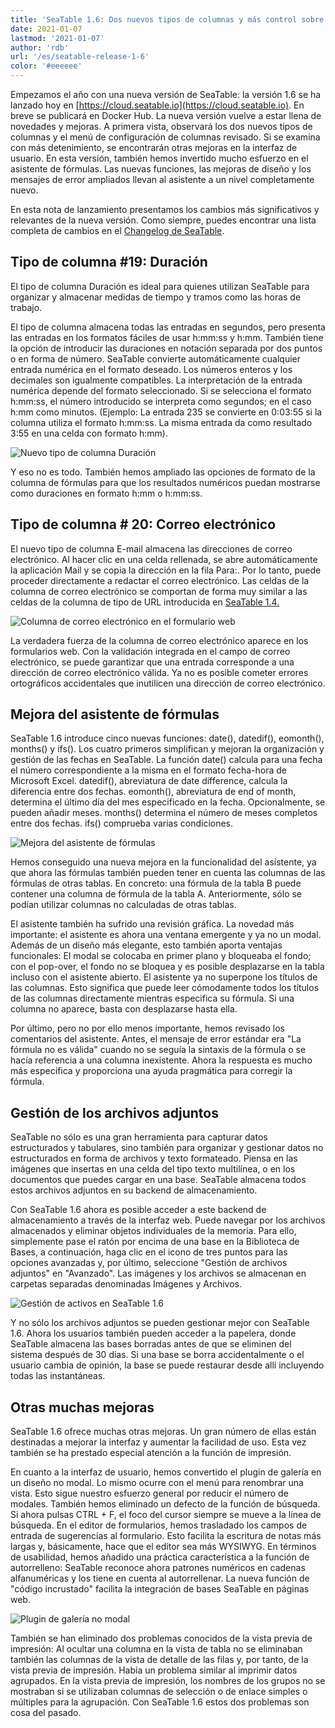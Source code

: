 ```yaml
---
title: 'SeaTable 1.6: Dos nuevos tipos de columnas y más control sobre las fórmulas y los anexos - SeaTable'
date: 2021-01-07
lastmod: '2021-01-07'
author: 'rdb'
url: '/es/seatable-release-1-6'
color: '#eeeeee'
---
```


Empezamos el año con una nueva versión de SeaTable: la versión 1.6 se ha lanzado hoy en [https://cloud.seatable.io](https://cloud.seatable.io). En breve se publicará en Docker Hub. La nueva versión vuelve a estar llena de novedades y mejoras. A primera vista, observará los dos nuevos tipos de columnas y el menú de configuración de columnas revisado. Si se examina con más detenimiento, se encontrarán otras mejoras en la interfaz de usuario. En esta versión, también hemos invertido mucho esfuerzo en el asistente de fórmulas. Las nuevas funciones, las mejoras de diseño y los mensajes de error ampliados llevan al asistente a un nivel completamente nuevo.

En esta nota de lanzamiento presentamos los cambios más significativos y relevantes de la nueva versión. Como siempre, puedes encontrar una lista completa de cambios en el [Changelog de SeaTable](/es/docs/changelog/version-1-6/).

## Tipo de columna #19: Duración

El tipo de columna Duración es ideal para quienes utilizan SeaTable para organizar y almacenar medidas de tiempo y tramos como las horas de trabajo.

El tipo de columna almacena todas las entradas en segundos, pero presenta las entradas en los formatos fáciles de usar h:mm:ss y h:mm. También tiene la opción de introducir las duraciones en notación separada por dos puntos o en forma de número. SeaTable convierte automáticamente cualquier entrada numérica en el formato deseado. Los números enteros y los decimales son igualmente compatibles. La interpretación de la entrada numérica depende del formato seleccionado. Si se selecciona el formato h:mm:ss, el número introducido se interpreta como segundos; en el caso h:mm como minutos. (Ejemplo: La entrada 235 se convierte en 0:03:55 si la columna utiliza el formato h:mm:ss. La misma entrada da como resultado 3:55 en una celda con formato h:mm).

![Nuevo tipo de columna Duración](images/Column_Type_Duration.jpg)

Y eso no es todo. También hemos ampliado las opciones de formato de la columna de fórmulas para que los resultados numéricos puedan mostrarse como duraciones en formato h:mm o h:mm:ss.

## Tipo de columna # 20: Correo electrónico

El nuevo tipo de columna E-mail almacena las direcciones de correo electrónico. Al hacer clic en una celda rellenada, se abre automáticamente la aplicación Mail y se copia la dirección en la fila Para:. Por lo tanto, puede proceder directamente a redactar el correo electrónico. Las celdas de la columna de correo electrónico se comportan de forma muy similar a las celdas de la columna de tipo de URL introducida en [SeaTable 1.4.](/es/seatable-release-1-4/)

![Columna de correo electrónico en el formulario web](images/Column_Type_Email_Form.jpg)

La verdadera fuerza de la columna de correo electrónico aparece en los formularios web. Con la validación integrada en el campo de correo electrónico, se puede garantizar que una entrada corresponde a una dirección de correo electrónico válida. Ya no es posible cometer errores ortográficos accidentales que inutilicen una dirección de correo electrónico.

## Mejora del asistente de fórmulas

SeaTable 1.6 introduce cinco nuevas funciones: date(), datedif(), eomonth(), months() y ifs(). Los cuatro primeros simplifican y mejoran la organización y gestión de las fechas en SeaTable. La función date() calcula para una fecha el número correspondiente a la misma en el formato fecha-hora de Microsoft Excel. datedif(), abreviatura de date difference, calcula la diferencia entre dos fechas. eomonth(), abreviatura de end of month, determina el último día del mes especificado en la fecha. Opcionalmente, se pueden añadir meses. months() determina el número de meses completos entre dos fechas. ifs() comprueba varias condiciones.

![Mejora del asistente de fórmulas](images/Improved_Formula_Wizard.jpg)

Hemos conseguido una nueva mejora en la funcionalidad del asistente, ya que ahora las fórmulas también pueden tener en cuenta las columnas de las fórmulas de otras tablas. En concreto: una fórmula de la tabla B puede contener una columna de fórmula de la tabla A. Anteriormente, sólo se podían utilizar columnas no calculadas de otras tablas.

El asistente también ha sufrido una revisión gráfica. La novedad más importante: el asistente es ahora una ventana emergente y ya no un modal. Además de un diseño más elegante, esto también aporta ventajas funcionales: El modal se colocaba en primer plano y bloqueaba el fondo; con el pop-over, el fondo no se bloquea y es posible desplazarse en la tabla incluso con el asistente abierto. El asistente ya no superpone los títulos de las columnas. Esto significa que puede leer cómodamente todos los títulos de las columnas directamente mientras especifica su fórmula. Si una columna no aparece, basta con desplazarse hasta ella.

Por último, pero no por ello menos importante, hemos revisado los comentarios del asistente. Antes, el mensaje de error estándar era "La fórmula no es válida" cuando no se seguía la sintaxis de la fórmula o se hacía referencia a una columna inexistente. Ahora la respuesta es mucho más específica y proporciona una ayuda pragmática para corregir la fórmula.

## Gestión de los archivos adjuntos

SeaTable no sólo es una gran herramienta para capturar datos estructurados y tabulares, sino también para organizar y gestionar datos no estructurados en forma de archivos y texto formateado. Piensa en las imágenes que insertas en una celda del tipo texto multilínea, o en los documentos que puedes cargar en una base. SeaTable almacena todos estos archivos adjuntos en su backend de almacenamiento.

Con SeaTable 1.6 ahora es posible acceder a este backend de almacenamiento a través de la interfaz web. Puede navegar por los archivos almacenados y eliminar objetos individuales de la memoria. Para ello, simplemente pase el ratón por encima de una base en la Biblioteca de Bases, a continuación, haga clic en el icono de tres puntos para las opciones avanzadas y, por último, seleccione "Gestión de archivos adjuntos" en "Avanzado". Las imágenes y los archivos se almacenan en carpetas separadas denominadas Imágenes y Archivos.

![Gestión de activos en SeaTable 1.6](images/Asset_Management.jpg)

Y no sólo los archivos adjuntos se pueden gestionar mejor con SeaTable 1.6. Ahora los usuarios también pueden acceder a la papelera, donde SeaTable almacena las bases borradas antes de que se eliminen del sistema después de 30 días. Si una base se borra accidentalmente o el usuario cambia de opinión, la base se puede restaurar desde allí incluyendo todas las instantáneas.

## Otras muchas mejoras

SeaTable 1.6 ofrece muchas otras mejoras. Un gran número de ellas están destinadas a mejorar la interfaz y aumentar la facilidad de uso. Esta vez también se ha prestado especial atención a la función de impresión.

En cuanto a la interfaz de usuario, hemos convertido el plugin de galería en un diseño no modal. Lo mismo ocurre con el menú para renombrar una vista. Esto sigue nuestro esfuerzo general por reducir el número de modales. También hemos eliminado un defecto de la función de búsqueda. Si ahora pulsas CTRL + F, el foco del cursor siempre se mueve a la línea de búsqueda. En el editor de formularios, hemos trasladado los campos de entrada de sugerencias al formulario. Esto facilita la escritura de notas más largas y, básicamente, hace que el editor sea más WYSIWYG. En términos de usabilidad, hemos añadido una práctica característica a la función de autorrelleno: SeaTable reconoce ahora patrones numéricos en cadenas alfanuméricas y los tiene en cuenta al autorrellenar. La nueva función de "código incrustado" facilita la integración de bases SeaTable en páginas web.

![Plugin de galería no modal](images/Non-modal_Gallery.jpg)

También se han eliminado dos problemas conocidos de la vista previa de impresión: Al ocultar una columna en la vista de tabla no se eliminaban también las columnas de la vista de detalle de las filas y, por tanto, de la vista previa de impresión. Había un problema similar al imprimir datos agrupados. En la vista previa de impresión, los nombres de los grupos no se mostraban si se utilizaban columnas de selección o de enlace simples o múltiples para la agrupación. Con SeaTable 1.6 estos dos problemas son cosa del pasado.
